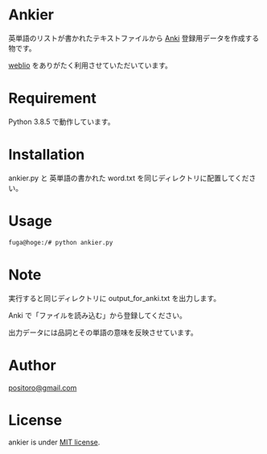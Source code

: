 # Ankier

英単語のリストが書かれたテキストファイルから [Anki](https://apps.ankiweb.net "Anki Home") 登録用データを作成する物です。

[weblio](https://www.weblio.jp) をありがたく利用させていただいています。

# Requirement
 
Python 3.8.5 で動作しています。
 
# Installation
 
ankier.py と 英単語の書かれた word.txt を同じディレクトリに配置してください。
 
# Usage
 
```bash
fuga@hoge:/# python ankier.py
```
 
# Note
 
実行すると同じディレクトリに output_for_anki.txt を出力します。

Anki で「ファイルを読み込む」から登録してください。

出力データには品詞とその単語の意味を反映させています。

 
# Author

positoro@gmail.com
 
# License
 
ankier is under [MIT license](https://en.wikipedia.org/wiki/MIT_License).
